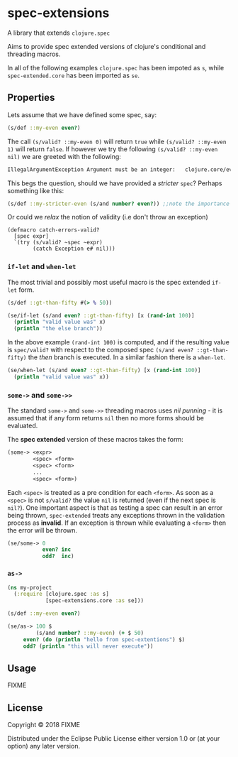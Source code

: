 # spec-extensions

A library that extends `clojure.spec`

Aims to provide spec extended versions of clojure's conditional and threading macros.

In all of the following examples `clojure.spec` has been impoted as `s`, while `spec-extended.core` has been imported as `se`.

## Properties

Lets assume that we have defined some spec, say:
```clojure
(s/def ::my-even even?)
```
The call `(s/valid? ::my-even 0)` will return `true` while `(s/valid? ::my-even 1)` will return `false`. If however we try the following `(s/valid? ::my-even nil)` we are greeted with the following:
```clojure
IllegalArgumentException Argument must be an integer:   clojure.core/even? (core.clj:1383)
```
This begs the question, should we have provided a *stricter* `spec`? Perhaps something like this:
```clojure
(s/def ::my-stricter-even (s/and number? even?)) ;;note the importance of order
```
Or could we *relax* the notion of validity (i.e don't throw an exception)
```
(defmacro catch-errors-valid?
  [spec expr]
  `(try (s/valid? ~spec ~expr)
        (catch Exception e# nil)))
```

### `if-let` and `when-let`
The most trivial and possibly most useful macro is the spec extended `if-let` form.

```clojure
(s/def ::gt-than-fifty #(> % 50))

(se/if-let (s/and even? ::gt-than-fifty) [x (rand-int 100)]
  (println "valid value was" x)
  (println "the else branch"))
```
In the above example `(rand-int 100)` is computed, and if the resulting value is `spec/valid?` with respect to the composed spec `(s/and even? ::gt-than-fifty)` the *then* branch is executed. In a similar fashion there is a `when-let`.
```clojure
(se/when-let (s/and even? ::gt-than-fifty) [x (rand-int 100)]
  (println "valid value was" x))
```
### `some->` and `some->>`
The standard `some->` and `some->>` threading macros uses *nil punning* - it is assumed that if any form returns `nil` then no more forms should be evaluated.

The **spec extended** version of these macros takes the form:

```clojure
(some-> <expr>
        <spec> <form>
        <spec> <form>
        ...
        <spec> <form>)
```
Each `<spec>` is treated as a pre condition for each `<form>`. As soon as a `<spec>` is not `s/valid?` the value `nil` is returned (even if the next spec is `nil?`). One important aspect is that as testing a spec can result in an error being thrown, `spec-extended` treats any exceptions thrown in the validation process as **invalid**. If an exception is thrown while evaluating a `<form>` then the error will be thrown.

```clojure
(se/some-> 0
           even? inc
           odd?  inc)
```

### `as->`

```clojure
(ns my-project
  (:require [clojure.spec :as s]
            [spec-extensions.core :as se]))

(s/def ::my-even even?)

(se/as-> 100 $
         (s/and number? ::my-even) (+ $ 50)
	 even? (do (println "hello from spec-extentions") $)
	 odd? (println "this will never execute"))
```

## Usage

FIXME

## License

Copyright © 2018 FIXME

Distributed under the Eclipse Public License either version 1.0 or (at
your option) any later version.
